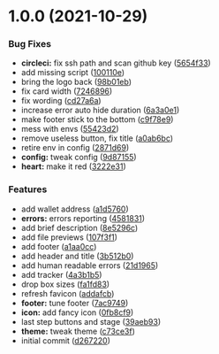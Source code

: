 # 1.0.0 (2021-10-29)


### Bug Fixes

* **circleci:** fix ssh path and scan github key ([5654f33](https://github.com/gridcat/grc-stamp-frontend/commit/5654f33ed9588b09b1689616643c76da67b44fe1))
* add missing script ([100110e](https://github.com/gridcat/grc-stamp-frontend/commit/100110ef3cd844a09d5b4929401fe7eae0a3e6f0))
* bring the logo back ([98b01eb](https://github.com/gridcat/grc-stamp-frontend/commit/98b01ebc00e12b7d525aeb5a5f4c56d35deb4580))
* fix card width ([7246896](https://github.com/gridcat/grc-stamp-frontend/commit/72468968a641c931e77ef0eedfeff4b2659cbebf))
* fix wording ([cd27a6a](https://github.com/gridcat/grc-stamp-frontend/commit/cd27a6a50c2bb65aeebf859a32d8f6d62e5050fc))
* increase error auto hide duration ([6a3a0e1](https://github.com/gridcat/grc-stamp-frontend/commit/6a3a0e17bf9c2e8517419ac32f5d4663b86482bb))
* make footer stick to the bottom ([c9f78e9](https://github.com/gridcat/grc-stamp-frontend/commit/c9f78e9297923ead58d01b7f79b1aeff87a0f05b))
* mess with envs ([55423d2](https://github.com/gridcat/grc-stamp-frontend/commit/55423d218b03e8a9f317f139c89569c86b479296))
* remove useless button, fix title ([a0ab6bc](https://github.com/gridcat/grc-stamp-frontend/commit/a0ab6bc75fcd660882a85c94397c4ca6bf0a0ec7))
* retire env in config ([2871d69](https://github.com/gridcat/grc-stamp-frontend/commit/2871d691c4166c0068dd351467aa35da971c3833))
* **config:** tweak config ([9d87155](https://github.com/gridcat/grc-stamp-frontend/commit/9d87155ce1654b265ae52112640b69a42439a241))
* **heart:** make it red ([3222e31](https://github.com/gridcat/grc-stamp-frontend/commit/3222e31dce4a9b8977882c1a36fcb479efbb1ea0))


### Features

* add wallet address ([a1d5760](https://github.com/gridcat/grc-stamp-frontend/commit/a1d5760861f339c683623c0020bc4cb652153458))
* **errors:** errors reporting ([4581831](https://github.com/gridcat/grc-stamp-frontend/commit/4581831b61b86b4311061e97a0222236a11f1d2a))
* add brief description ([8e5296c](https://github.com/gridcat/grc-stamp-frontend/commit/8e5296c3cad55bcbbd16210f13f2703f8c60722a))
* add file previews ([107f3f1](https://github.com/gridcat/grc-stamp-frontend/commit/107f3f125b2f867aa9f8d13bdc6df8d84f47a6d9))
* add footer ([a1aa0cc](https://github.com/gridcat/grc-stamp-frontend/commit/a1aa0cc6e44bda2cbafc42bec8da69d7775a622c))
* add header and title ([3b512b0](https://github.com/gridcat/grc-stamp-frontend/commit/3b512b02c16cebaac371b91bf039298860b0805b))
* add human readable errors ([21d1965](https://github.com/gridcat/grc-stamp-frontend/commit/21d196528f4664ae76c838ed16d9b73ad8668236))
* add tracker ([4a3b1b5](https://github.com/gridcat/grc-stamp-frontend/commit/4a3b1b51cb1ad7fa975109bfdb058c60407025c6))
* drop box sizes ([fa1fd83](https://github.com/gridcat/grc-stamp-frontend/commit/fa1fd83f4ad01386243c7f1643bdfc919e9fca4d))
* refresh favicon ([addafcb](https://github.com/gridcat/grc-stamp-frontend/commit/addafcbc9c56372da3fa37cce032e71c5cfe9a48))
* **footer:** tune footer ([7ac9749](https://github.com/gridcat/grc-stamp-frontend/commit/7ac9749f1eb48bc00428c731ba03d55c1d49fe81))
* **icon:** add fancy icon ([0fb8cf9](https://github.com/gridcat/grc-stamp-frontend/commit/0fb8cf9d338ce82c0b20386b892d61220a867f84))
* last step buttons and stage ([39aeb93](https://github.com/gridcat/grc-stamp-frontend/commit/39aeb93061ab14228a7fcb53f2b1faa0e92f935c))
* **theme:** tweak theme ([c73ce3f](https://github.com/gridcat/grc-stamp-frontend/commit/c73ce3f071e5f59e42fa12e39db4a5a3e184f725))
* initial commit ([d267220](https://github.com/gridcat/grc-stamp-frontend/commit/d267220dc034ae76ed6a6c92acf0cd36684f47d0))
